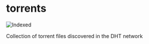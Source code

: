 torrents 
========
![Indexed](https://img.shields.io/badge/indexed-141041-blue)

Collection of torrent files discovered in the DHT network
